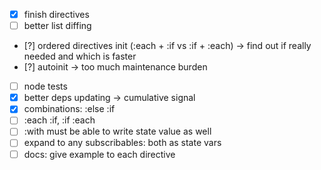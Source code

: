 * [x] finish directives
* [ ] better list diffing
* [?] ordered directives init (:each + :if vs :if + :each) -> find out if really needed and which is faster
* [?] autoinit -> too much maintenance burden
* [ ] node tests
* [x] better deps updating -> cumulative signal
* [x] combinations: :else :if
* [ ] :each :if, :if :each
* [ ] :with must be able to write state value as well
* [ ] expand to any subscribables: both as state vars
* [ ] docs: give example to each directive